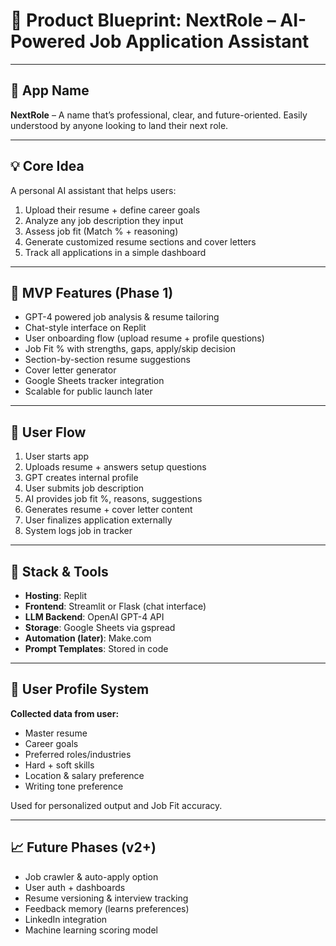 
# 📘 Product Blueprint: NextRole – AI-Powered Job Application Assistant

---

## 🔖 App Name
**NextRole** – A name that’s professional, clear, and future-oriented. Easily understood by anyone looking to land their next role.

---

## 💡 Core Idea
A personal AI assistant that helps users:
1. Upload their resume + define career goals  
2. Analyze any job description they input  
3. Assess job fit (Match % + reasoning)  
4. Generate customized resume sections and cover letters  
5. Track all applications in a simple dashboard  

---

## 🚀 MVP Features (Phase 1)

- GPT-4 powered job analysis & resume tailoring  
- Chat-style interface on Replit  
- User onboarding flow (upload resume + profile questions)  
- Job Fit % with strengths, gaps, apply/skip decision  
- Section-by-section resume suggestions  
- Cover letter generator  
- Google Sheets tracker integration  
- Scalable for public launch later  

---

## 🧭 User Flow

1. User starts app  
2. Uploads resume + answers setup questions  
3. GPT creates internal profile  
4. User submits job description  
5. AI provides job fit %, reasons, suggestions  
6. Generates resume + cover letter content  
7. User finalizes application externally  
8. System logs job in tracker  

---

## 🧰 Stack & Tools

- **Hosting**: Replit  
- **Frontend**: Streamlit or Flask (chat interface)  
- **LLM Backend**: OpenAI GPT-4 API  
- **Storage**: Google Sheets via gspread  
- **Automation (later)**: Make.com  
- **Prompt Templates**: Stored in code  

---

## 🧠 User Profile System

**Collected data from user:**
- Master resume  
- Career goals  
- Preferred roles/industries  
- Hard + soft skills  
- Location & salary preference  
- Writing tone preference  

Used for personalized output and Job Fit accuracy.

---

## 📈 Future Phases (v2+)

- Job crawler & auto-apply option  
- User auth + dashboards  
- Resume versioning & interview tracking  
- Feedback memory (learns preferences)  
- LinkedIn integration  
- Machine learning scoring model  

